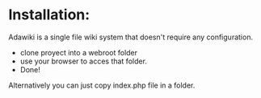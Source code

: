 # Installation:

Adawiki is a single file wiki system that doesn't require any configuration.

* clone proyect into a webroot folder
* use your browser to acces that folder.
* Done!

Alternatively you can just copy index.php file in a folder.